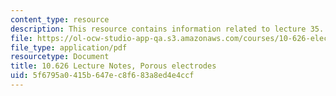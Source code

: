 ```yaml
---
content_type: resource
description: This resource contains information related to lecture 35.
file: https://ol-ocw-studio-app-qa.s3.amazonaws.com/courses/10-626-electrochemical-energy-systems-spring-2014/5f6795a0415b647ec8f683a8ed4e4ccf_MIT10_626S14_S11lec35.pdf
file_type: application/pdf
resourcetype: Document
title: 10.626 Lecture Notes, Porous electrodes
uid: 5f6795a0-415b-647e-c8f6-83a8ed4e4ccf
---
```


